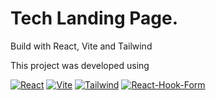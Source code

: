 # Tech Landing Page.

Build with React, Vite and Tailwind

<!-- ABOUT THE PROJECT -->

This project was developed using

[![React](https://img.shields.io/badge/React-61DAFB.svg?style=for-the-badge&logo=React&logoColor=black)](https://www.w3schools.com/whatis/whatis_react.asp)
[![Vite](https://img.shields.io/badge/Vite-646CFF.svg?style=for-the-badge&logo=Vite&logoColor=white)](https://vitejs.dev//)
[![Tailwind](https://img.shields.io/badge/Tailwind%20CSS-06B6D4.svg?style=for-the-badge&logo=Tailwind-CSS&logoColor=white)](https://tailwindcss.com/)
[![React-Hook-Form](https://img.shields.io/badge/React%20Hook%20Form-EC5990.svg?style=for-the-badge&logo=React-Hook-Form&logoColor=white)](https://react-hook-form.com/)
